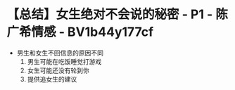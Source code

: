 # 【总结】女生绝对不会说的秘密 - P1 - 陈广希情感 - BV1b44y177cf

-   男生和女生不回信息的原因不同
    1.  男生可能在吃饭睡觉打游戏
    2.  女生可能还没有轮到你
    3.  提供追女生的建议